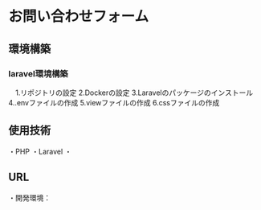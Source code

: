 # お問い合わせフォーム
## 環境構築
### laravel環境構築
　1.リポジトリの設定
  2.Dockerの設定
  3.Laravelのパッケージのインストール
  4..envファイルの作成
  5.viewファイルの作成
  6.cssファイルの作成
  
## 使用技術
・PHP
・Laravel
・

## URL
・開発環境：

